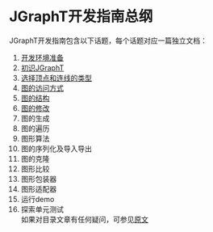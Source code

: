 # JGraphT开发指南总纲
JGraphT开发指南包含以下话题，每个话题对应一篇独立文档：  
1. [开发环境准备](https://github.com/roysong/reseachTec/blob/master/graph/jGraphT/apply/dev/1_%E5%BC%80%E5%8F%91%E7%8E%AF%E5%A2%83%E5%87%86%E5%A4%87.md)  
2. [初识JGraphT](https://github.com/roysong/reseachTec/tree/master/graph/jGraphT/apply/dev/2_%E5%88%9D%E8%AF%86JGraphT.md)  
3. [选择顶点和连线的类型](https://github.com/roysong/reseachTec/tree/master/graph/jGraphT/apply/dev/3_%E9%80%89%E6%8B%A9%E9%A1%B6%E7%82%B9%E5%92%8C%E8%BF%9E%E7%BA%BF%E7%9A%84%E7%B1%BB%E5%9E%8B.md)    
4. [图的访问方式](https://github.com/roysong/reseachTec/blob/master/graph/jGraphT/apply/dev/4_%E5%9B%BE%E7%9A%84%E8%AE%BF%E9%97%AE%E6%96%B9%E5%BC%8F.md)    
5. [图的结构](https://github.com/roysong/reseachTec/blob/master/graph/jGraphT/apply/dev/5_%E5%9B%BE%E7%9A%84%E7%BB%93%E6%9E%84.md)    
6. [图的修改](https://github.com/roysong/reseachTec/blob/master/graph/jGraphT/apply/dev/6_%E5%9B%BE%E7%9A%84%E4%BF%AE%E6%94%B9.md)  
7. 图的生成  
8. 图的遍历  
9. 图形算法  
10. 图的序列化及导入导出  
11. 图的克隆  
12. 图形比较  
13. 图形包装器  
14. 图形适配器   
15. 运行demo  
16. 探索单元测试  
如果对目录文章有任何疑问，可参见[原文](https://jgrapht.org/guide/UserOverview)

